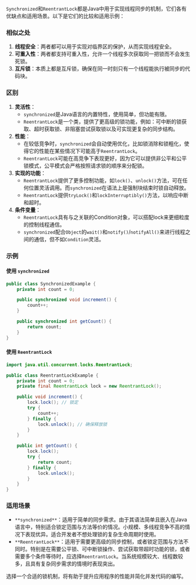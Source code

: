 `Synchronized`和`ReentrantLock`都是Java中用于实现线程同步的机制，它们各有优缺点和适用场景。以下是它们的比较和适用示例：

### 相似之处

1. **线程安全**：两者都可以用于实现对临界区的保护，从而实现线程安全。
2. **可重入性**：两者都支持可重入性，允许一个线程多次获取同一把锁而不会发生死锁。
3. **互斥锁**：本质上都是互斥锁，确保在同一时刻只有一个线程能执行被同步的代码块。

### 区别

1. **灵活性**：
    - `synchronized`是Java语言的内置特性，使用简单，但功能有限。
    - `ReentrantLock`是一个类，提供了更高级的锁功能，例如：可中断的锁获取、超时获取锁、非阻塞尝试获取锁以及可实现更复杂的同步结构。
2. **性能**：
    - 在较低竞争时，`synchronized`会自动使用优化，比如锁消除和锁粗化，使得它的性能在某些情况下可能高于`ReentrantLock`。
    - `ReentrantLock`可能在高竞争下表现更好，因为它可以提供非公平和公平锁模式，公平模式会严格按照请求锁的顺序来分配锁。
3. **实现的功能**：
    - `ReentrantLock`提供了更多控制功能，如`lock()`、`unlock()`方法，可在任何位置灵活调用。而`synchronized`在语法上是强制块结束时锁自动释放。
    - `ReentrantLock`提供`tryLock()`和`lockInterruptibly()`方法，以响应中断和超时。
4. **条件变量**：
    - `ReentrantLock`具有与之关联的Condition对象，可以搭配lock来更细粒度的控制线程通信。
    - `synchronized`配合`Object`的`wait()`和`notify()`/`notifyAll()`来进行线程之间的通信，但不如`Condition`灵活。

### 示例

#### 使用 `synchronized`

```java
public class SynchronizedExample {  
    private int count = 0;  

    public synchronized void increment() {  
        count++;  
    }  

    public synchronized int getCount() {  
        return count;  
    }  
}
```

#### 使用 `ReentrantLock`

```java
import java.util.concurrent.locks.ReentrantLock;  

public class ReentrantLockExample {  
    private int count = 0;  
    private final ReentrantLock lock = new ReentrantLock();  

    public void increment() {  
        lock.lock(); // 锁定  
        try {  
            count++;  
        } finally {  
            lock.unlock(); // 确保释放锁  
        }  
    }  

    public int getCount() {  
        lock.lock();  
        try {  
            return count;  
        } finally {  
            lock.unlock();  
        }  
    }  
}
```

### 适用场景

- `**synchronized**`：适用于简单的同步需求。由于其语法简单且嵌入在Java语言中，特别适合锁定范围与方法等价的情况。小规模、多线程竞争不高的情况下表现优异。适合开发者不想处理锁的复杂生命周期时使用。
- `**ReentrantLock**`：适用于需要更高级的同步控制，或者锁定范围与方法不同时。特别是在需要公平锁、可中断锁操作、尝试获取带超时功能的锁，或者需要多个条件等待时，应选择`ReentrantLock`。当系统规模较大、线程数较多，且具有复杂同步需求的情境时表现突出。

选择一个合适的锁机制，将有助于提升应用程序的性能并简化并发代码的编写。
